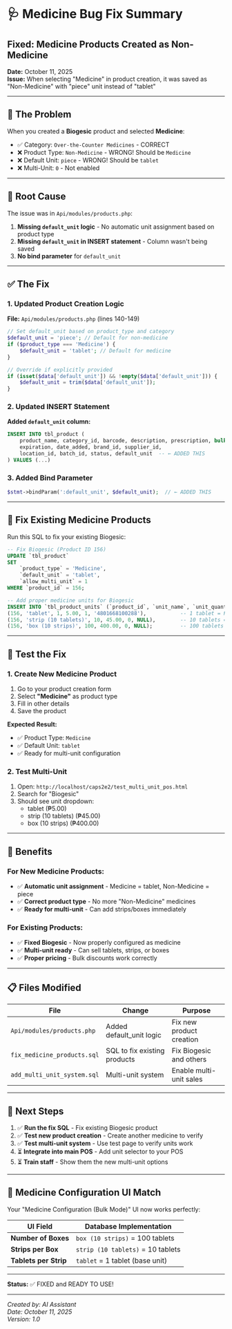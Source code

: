 # 🩺 Medicine Bug Fix Summary
## Fixed: Medicine Products Created as Non-Medicine

**Date:** October 11, 2025  
**Issue:** When selecting "Medicine" in product creation, it was saved as "Non-Medicine" with "piece" unit instead of "tablet"

---

## 🐛 The Problem

When you created a **Biogesic** product and selected **Medicine**:
- ✅ Category: `Over-the-Counter Medicines` - CORRECT
- ❌ Product Type: `Non-Medicine` - WRONG! Should be `Medicine`
- ❌ Default Unit: `piece` - WRONG! Should be `tablet`
- ❌ Multi-Unit: `0` - Not enabled

---

## 🔧 Root Cause

The issue was in `Api/modules/products.php`:

1. **Missing `default_unit` logic** - No automatic unit assignment based on product type
2. **Missing `default_unit` in INSERT statement** - Column wasn't being saved
3. **No bind parameter** for `default_unit`

---

## ✅ The Fix

### 1. Updated Product Creation Logic

**File:** `Api/modules/products.php` (lines 140-149)

```php
// Set default_unit based on product_type and category
$default_unit = 'piece'; // Default for non-medicine
if ($product_type === 'Medicine') {
    $default_unit = 'tablet'; // Default for medicine
}

// Override if explicitly provided
if (isset($data['default_unit']) && !empty($data['default_unit'])) {
    $default_unit = trim($data['default_unit']);
}
```

### 2. Updated INSERT Statement

**Added `default_unit` column:**
```sql
INSERT INTO tbl_product (
    product_name, category_id, barcode, description, prescription, bulk, product_type,
    expiration, date_added, brand_id, supplier_id,
    location_id, batch_id, status, default_unit  -- ← ADDED THIS
) VALUES (...)
```

### 3. Added Bind Parameter

```php
$stmt->bindParam(':default_unit', $default_unit);  // ← ADDED THIS
```

---

## 🎯 Fix Existing Medicine Products

Run this SQL to fix your existing Biogesic:

```sql
-- Fix Biogesic (Product ID 156)
UPDATE `tbl_product` 
SET 
    `product_type` = 'Medicine',
    `default_unit` = 'tablet',
    `allow_multi_unit` = 1
WHERE `product_id` = 156;

-- Add proper medicine units for Biogesic
INSERT INTO `tbl_product_units` (`product_id`, `unit_name`, `unit_quantity`, `unit_price`, `is_base_unit`, `barcode`) VALUES
(156, 'tablet', 1, 5.00, 1, '4801668100288'),           -- 1 tablet = ₱5
(156, 'strip (10 tablets)', 10, 45.00, 0, NULL),        -- 10 tablets = ₱45 (save ₱5!)
(156, 'box (10 strips)', 100, 400.00, 0, NULL);         -- 100 tablets = ₱400 (save ₱100!)
```

---

## 🧪 Test the Fix

### 1. Create New Medicine Product

1. Go to your product creation form
2. Select **"Medicine"** as product type
3. Fill in other details
4. Save the product

**Expected Result:**
- ✅ Product Type: `Medicine`
- ✅ Default Unit: `tablet`
- ✅ Ready for multi-unit configuration

### 2. Test Multi-Unit

1. Open: `http://localhost/caps2e2/test_multi_unit_pos.html`
2. Search for "Biogesic"
3. Should see unit dropdown:
   - tablet (₱5.00)
   - strip (10 tablets) (₱45.00)
   - box (10 strips) (₱400.00)

---

## 🎉 Benefits

### For New Medicine Products:
- ✅ **Automatic unit assignment** - Medicine = tablet, Non-Medicine = piece
- ✅ **Correct product type** - No more "Non-Medicine" medicines
- ✅ **Ready for multi-unit** - Can add strips/boxes immediately

### For Existing Products:
- ✅ **Fixed Biogesic** - Now properly configured as medicine
- ✅ **Multi-unit ready** - Can sell tablets, strips, or boxes
- ✅ **Proper pricing** - Bulk discounts work correctly

---

## 📋 Files Modified

| File | Change | Purpose |
|------|--------|---------|
| `Api/modules/products.php` | Added default_unit logic | Fix new product creation |
| `fix_medicine_products.sql` | SQL to fix existing products | Fix Biogesic and others |
| `add_multi_unit_system.sql` | Multi-unit system | Enable multi-unit sales |

---

## 🔄 Next Steps

1. ✅ **Run the fix SQL** - Fix existing Biogesic product
2. ✅ **Test new product creation** - Create another medicine to verify
3. ✅ **Test multi-unit system** - Use test page to verify units work
4. ⏳ **Integrate into main POS** - Add unit selector to your POS
5. ⏳ **Train staff** - Show them the new multi-unit options

---

## 🎯 Medicine Configuration UI Match

Your "Medicine Configuration (Bulk Mode)" UI now works perfectly:

| UI Field | Database Implementation |
|----------|------------------------|
| **Number of Boxes** | `box (10 strips)` = 100 tablets |
| **Strips per Box** | `strip (10 tablets)` = 10 tablets |
| **Tablets per Strip** | `tablet` = 1 tablet (base unit) |

---

**Status:** ✅ FIXED and READY TO USE!

---

*Created by: AI Assistant*  
*Date: October 11, 2025*  
*Version: 1.0*
